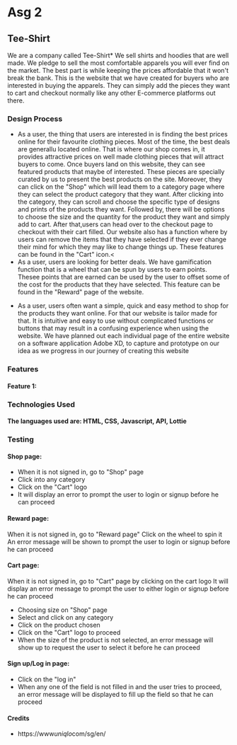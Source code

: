 # Asg 2
## Tee-Shirt
We are a company called Tee-Shirt* We sell shirts and hoodies that are well made.
We pledge to sell the most comfortable apparels you will ever find on the market. The best
part is while keeping the prices affordable that it won't break the bank. This is the website 
that we have created for buyers who are interested in buying the apparels. They can simply add the
pieces they want to cart and checkout normally like any other E-commerce platforms out there.</p>
### Design Process ###
* As a user, the thing that users are interested in is finding the best prices online for their 
favourite clothing pieces. Most of the time, the best deals are generallu located online. That is where
our shop comes in, it provides attractive prices on well made clothing pieces that will attract buyers to come.
Once buyers land on this website, they can see featured products that maybe of interested. These pieces are specially curated by us to present the best products on the site. Moreover, they can click on the "Shop" which
will lead them to a category page where they can select the product category that they want. After clicking into the category, they can scroll and choose the specific type of designs and prints of the products they want. Followed by, there will be options to choose the size and the quantity for the product they want and simply add to cart. After that,users can head over to the checkout page to checkout with their cart filled. Our website also has a function where by users can remove the items that they have selected if they ever change their mind for which they may like to change things up. These features can be found in the "Cart" icon.<
* As a user, users are looking for better deals. We have gamification function that is a wheel that can be spun by users to earn points. Thesee points that are earned can be used by the user to offset some of the cost for the products that they have selected. This feature can be found in the "Reward" page of the website.</p>
* As a user, users often want a simple, quick and easy method to shop for the products they want online. For that our website is tailor made for that. It is intuitive and easy to use without complicated functions or buttons that may result in a confusing experience when using the website. We have planned out each individual page of the entire website on a software application Adobe XD, to capture and prototype on our idea as we progress in our journey of creating this website</p>
### Features
#### Feature 1:
### Technologies Used
#### The languages used are: HTML, CSS, Javascript, API, Lottie
### Testing
#### Shop page:
* When it is not signed in, go to "Shop" page
* Click into any category
* Click on the "Cart" logo
* It will display an error to prompt the user to login or signup before he can proceed
#### Reward page:
When it is not signed in, go to "Reward page"
Click on the wheel to spin it
An error message will be shown to prompt the user to login or signup before he can proceed
#### Cart page:
When it is not signed in, go to "Cart" page by clicking on the cart logo
It will display an error message to prompt the user to either login or signup before he can proceed

* Choosing size on "Shop" page
* Select and click on any category
* Click on the product chosen
* Click on the "Cart" logo to proceed
* When the size of the product is not selected, an error message will show up to request the user to select it before he can proceed
#### Sign up/Log in page:
* Click on the "log in"
* When any one of the field is not filled in and the user tries to proceed, an error message will be displayed to fill up the field so that he can proceed

#### Credits
* https://www*uniqlo*com/sg/en/